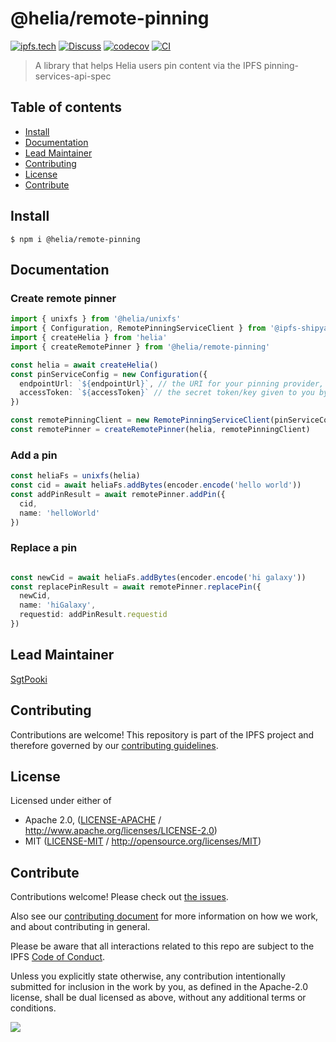 # @helia/remote-pinning <!-- omit in toc -->

[![ipfs.tech](https://img.shields.io/badge/project-IPFS-blue.svg?style=flat-square)](https://ipfs.tech)
[![Discuss](https://img.shields.io/discourse/https/discuss.ipfs.tech/posts.svg?style=flat-square)](https://discuss.ipfs.tech)
[![codecov](https://img.shields.io/codecov/c/github/ipfs/helia-remote-pinning.svg?style=flat-square)](https://codecov.io/gh/ipfs/helia-remote-pinning)
[![CI](https://img.shields.io/github/actions/workflow/status/ipfs/helia-remote-pinning/js-test-and-release.yml?branch=main\&style=flat-square)](https://github.com/ipfs/helia-remote-pinning/actions/workflows/js-test-and-release.yml?query=branch%3Amain)

> A library that helps Helia users pin content via the IPFS pinning-services-api-spec

## Table of contents <!-- omit in toc -->

- [Install](#install)
- [Documentation](#documentation)
- [Lead Maintainer](#lead-maintainer)
- [Contributing](#contributing)
- [License](#license)
- [Contribute](#contribute)

## Install

```console
$ npm i @helia/remote-pinning
```

## Documentation

### Create remote pinner

```typescript
import { unixfs } from '@helia/unixfs'
import { Configuration, RemotePinningServiceClient } from '@ipfs-shipyard/pinning-service-client'
import { createHelia } from 'helia'
import { createRemotePinner } from '@helia/remote-pinning'

const helia = await createHelia()
const pinServiceConfig = new Configuration({
  endpointUrl: `${endpointUrl}`, // the URI for your pinning provider, e.g. `http://localhost:3000`
  accessToken: `${accessToken}` // the secret token/key given to you by your pinning provider
})

const remotePinningClient = new RemotePinningServiceClient(pinServiceConfig)
const remotePinner = createRemotePinner(helia, remotePinningClient)
```

### Add a pin

```typescript
const heliaFs = unixfs(helia)
const cid = await heliaFs.addBytes(encoder.encode('hello world'))
const addPinResult = await remotePinner.addPin({
  cid,
  name: 'helloWorld'
})
```
### Replace a pin

```typescript

const newCid = await heliaFs.addBytes(encoder.encode('hi galaxy'))
const replacePinResult = await remotePinner.replacePin({
  newCid,
  name: 'hiGalaxy',
  requestid: addPinResult.requestid
})

```

## Lead Maintainer

[SgtPooki](https://github.com/sgtpooki)

## Contributing

Contributions are welcome! This repository is part of the IPFS project and therefore governed by our [contributing guidelines](https://github.com/ipfs/community/blob/master/CONTRIBUTING.md).

## License

Licensed under either of

- Apache 2.0, ([LICENSE-APACHE](LICENSE-APACHE) / <http://www.apache.org/licenses/LICENSE-2.0>)
- MIT ([LICENSE-MIT](LICENSE-MIT) / <http://opensource.org/licenses/MIT>)

## Contribute

Contributions welcome! Please check out [the issues](https://github.com/ipfs/helia-remote-pinning/issues).

Also see our [contributing document](https://github.com/ipfs/community/blob/master/CONTRIBUTING_JS.md) for more information on how we work, and about contributing in general.

Please be aware that all interactions related to this repo are subject to the IPFS [Code of Conduct](https://github.com/ipfs/community/blob/master/code-of-conduct.md).

Unless you explicitly state otherwise, any contribution intentionally submitted for inclusion in the work by you, as defined in the Apache-2.0 license, shall be dual licensed as above, without any additional terms or conditions.

[![](https://cdn.rawgit.com/jbenet/contribute-ipfs-gif/master/img/contribute.gif)](https://github.com/ipfs/community/blob/master/CONTRIBUTING.md)

